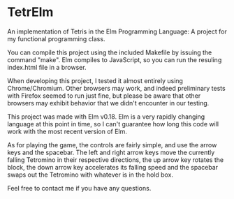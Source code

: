 # TetrElm
An implementation of Tetris in the Elm Programming Language: A project for my functional programming class.

You can compile this project using the included Makefile by issuing the command "make". Elm compiles to JavaScript, so you can run the resuling index.html file in a browser. 

When developing this project, I tested it almost entirely using Chrome/Chromium. Other browsers may work, and indeed preliminary tests with Firefox seemed to run just fine, but please be aware that other browsers may exhibit behavior that we didn't encounter in our testing. 

This project was made with Elm v0.18. Elm is a very rapidly changing language at this point in time, so I can't guarantee how long this code will work with the most recent version of Elm.

As for playing the game, the controls are fairly simple, and use the arrow keys and the spacebar. The left and right arrow keys move the currently falling Tetromino in their respective directions, the up arrow key rotates the block, the down arrow key accelerates its falling speed and the spacebar swaps out the Tetromino with whatever is in the hold box.

Feel free to contact me if you have any questions.
